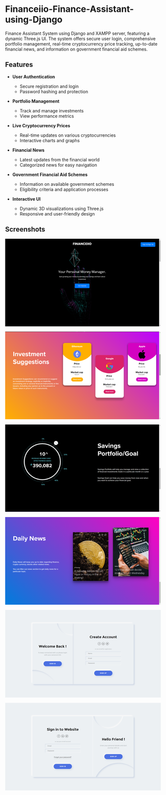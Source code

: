 # Financeiio-Finance-Assistant-using-Django
Finance Assistant System using Django and XAMPP server, featuring a dynamic Three.js UI. The system offers secure user login, comprehensive portfolio management, real-time cryptocurrency price tracking, up-to-date financial news, and information on government financial aid schemes.

## Features
- **User Authentication**
  - Secure registration and login
  - Password hashing and protection

- **Portfolio Management**
  - Track and manage investments
  - View performance metrics

- **Live Cryptocurrency Prices**
  - Real-time updates on various cryptocurrencies
  - Interactive charts and graphs

- **Financial News**
  - Latest updates from the financial world
  - Categorized news for easy navigation

- **Government Financial Aid Schemes**
  - Information on available government schemes
  - Eligibility criteria and application processes

- **Interactive UI**
  - Dynamic 3D visualizations using Three.js
  - Responsive and user-friendly design

## Screenshots
![Picture1](./screenshots/Picture1.png)

![Picture2](./screenshots/Picture2.png)

![Picture3](./screenshots/Picture3.png)

![Picture4](./screenshots/Picture4.png)

![Picture5](./screenshots/Picture5.png)

![Picture6](./screenshots/Picture6.png)
